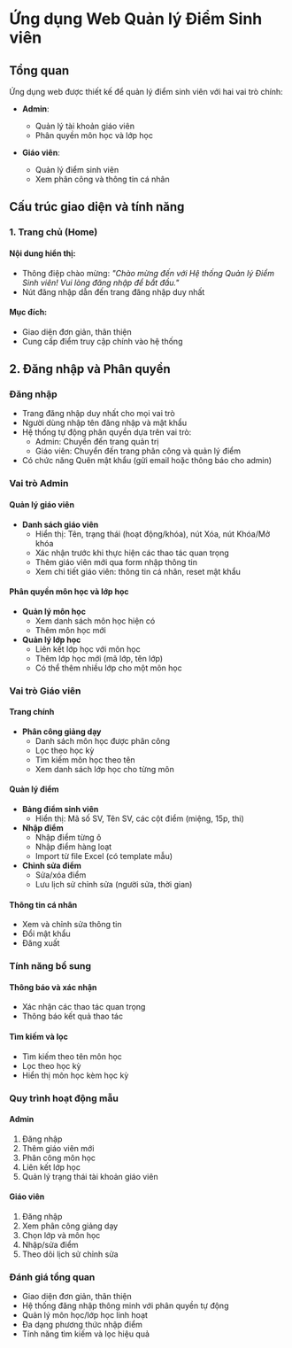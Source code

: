# Ứng dụng Web Quản lý Điểm Sinh viên

## Tổng quan

Ứng dụng web được thiết kế để quản lý điểm sinh viên với hai vai trò chính:

- **Admin**:

  - Quản lý tài khoản giáo viên
  - Phân quyền môn học và lớp học

- **Giáo viên**:
  - Quản lý điểm sinh viên
  - Xem phân công và thông tin cá nhân

## Cấu trúc giao diện và tính năng

### 1. Trang chủ (Home)

#### Nội dung hiển thị:

- Thông điệp chào mừng: _"Chào mừng đến với Hệ thống Quản lý Điểm Sinh viên! Vui lòng đăng nhập để bắt đầu."_
- Nút đăng nhập dẫn đến trang đăng nhập duy nhất

#### Mục đích:

- Giao diện đơn giản, thân thiện
- Cung cấp điểm truy cập chính vào hệ thống

## 2. Đăng nhập và Phân quyền

### Đăng nhập

- Trang đăng nhập duy nhất cho mọi vai trò
- Người dùng nhập tên đăng nhập và mật khẩu
- Hệ thống tự động phân quyền dựa trên vai trò:
  - Admin: Chuyển đến trang quản trị
  - Giáo viên: Chuyển đến trang phân công và quản lý điểm
- Có chức năng Quên mật khẩu (gửi email hoặc thông báo cho admin)

### Vai trò Admin

#### Quản lý giáo viên

- **Danh sách giáo viên**
  - Hiển thị: Tên, trạng thái (hoạt động/khóa), nút Xóa, nút Khóa/Mở khóa
  - Xác nhận trước khi thực hiện các thao tác quan trọng
  - Thêm giáo viên mới qua form nhập thông tin
  - Xem chi tiết giáo viên: thông tin cá nhân, reset mật khẩu

#### Phân quyền môn học và lớp học

- **Quản lý môn học**
  - Xem danh sách môn học hiện có
  - Thêm môn học mới
- **Quản lý lớp học**
  - Liên kết lớp học với môn học
  - Thêm lớp học mới (mã lớp, tên lớp)
  - Có thể thêm nhiều lớp cho một môn học

### Vai trò Giáo viên

#### Trang chính

- **Phân công giảng dạy**
  - Danh sách môn học được phân công
  - Lọc theo học kỳ
  - Tìm kiếm môn học theo tên
  - Xem danh sách lớp học cho từng môn

#### Quản lý điểm

- **Bảng điểm sinh viên**
  - Hiển thị: Mã số SV, Tên SV, các cột điểm (miệng, 15p, thi)
- **Nhập điểm**
  - Nhập điểm từng ô
  - Nhập điểm hàng loạt
  - Import từ file Excel (có template mẫu)
- **Chỉnh sửa điểm**
  - Sửa/xóa điểm
  - Lưu lịch sử chỉnh sửa (người sửa, thời gian)

#### Thông tin cá nhân

- Xem và chỉnh sửa thông tin
- Đổi mật khẩu
- Đăng xuất

### Tính năng bổ sung

#### Thông báo và xác nhận

- Xác nhận các thao tác quan trọng
- Thông báo kết quả thao tác

#### Tìm kiếm và lọc

- Tìm kiếm theo tên môn học
- Lọc theo học kỳ
- Hiển thị môn học kèm học kỳ

### Quy trình hoạt động mẫu

#### Admin

1. Đăng nhập
2. Thêm giáo viên mới
3. Phân công môn học
4. Liên kết lớp học
5. Quản lý trạng thái tài khoản giáo viên

#### Giáo viên

1. Đăng nhập
2. Xem phân công giảng dạy
3. Chọn lớp và môn học
4. Nhập/sửa điểm
5. Theo dõi lịch sử chỉnh sửa

### Đánh giá tổng quan

- Giao diện đơn giản, thân thiện
- Hệ thống đăng nhập thông minh với phân quyền tự động
- Quản lý môn học/lớp học linh hoạt
- Đa dạng phương thức nhập điểm
- Tính năng tìm kiếm và lọc hiệu quả
